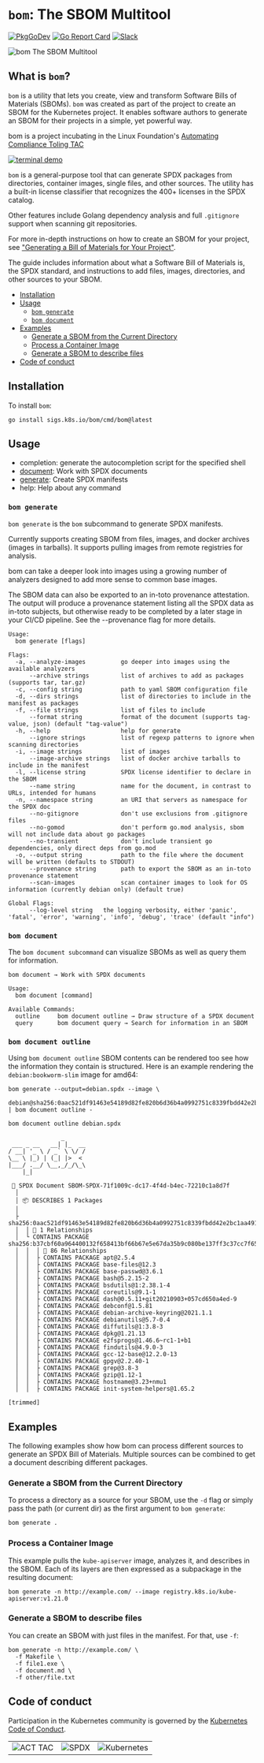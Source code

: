 # `bom`: The SBOM Multitool

[![PkgGoDev](https://pkg.go.dev/badge/sigs.k8s.io/bom)](https://pkg.go.dev/sigs.k8s.io/bom)
[![Go Report Card](https://goreportcard.com/badge/sigs.k8s.io/bom)](https://goreportcard.com/report/sigs.k8s.io/bom)
[![Slack](https://img.shields.io/badge/Slack-%23release--management-blueviolet)](https://kubernetes.slack.com/archives/C2C40FMNF)

 ![bom The SBOM Multitool](logo/logo.png)



## What is `bom`?

`bom` is a utility that lets you create, view and transform Software Bills of
Materials (SBOMs). `bom` was created as part of the project to create an SBOM
for the Kubernetes project. It enables software authors to generate an
SBOM for their projects in a simple, yet powerful way.

bom is a project incubating in the Linux Foundation's 
[Automating Compliance Toling TAC](https://github.com/act-project/TAC)

[![terminal demo](https://asciinema.org/a/418528.svg)](https://asciinema.org/a/418528?autoplay=1)

`bom` is a general-purpose tool that can generate SPDX packages from
directories, container images, single files, and other sources. The utility
has a built-in license classifier that recognizes the 400+ licenses in
the SPDX catalog.

Other features include Golang dependency analysis and full `.gitignore`
support when scanning git repositories.

For more in-depth instructions on how to create an SBOM for your project, see
["Generating a Bill of Materials for Your Project"](https://kubernetes-sigs.github.io/bom/tutorials/creating_bill_of_materials/).

The guide includes information about what a Software Bill of Materials is,
the SPDX standard, and instructions to add files, images, directories, and
other sources to your SBOM.

- [Installation](#installation)
- [Usage](#usage)
  - [`bom generate`](#bom-generate)
  - [`bom document`](#bom-document)
- [Examples](#examples)
  - [Generate a SBOM from the Current Directory](#generate-a-sbom-from-the-current-directory)
  - [Process a Container Image](#process-a-container-image)
  - [Generate a SBOM to describe files](#generate-a-sbom-to-describe-files)
- [Code of conduct](#code-of-conduct)

## Installation

To install `bom`:

```console
go install sigs.k8s.io/bom/cmd/bom@latest
```

## Usage

- completion: generate the autocompletion script for the specified shell
- [document](#bom-document): Work with SPDX documents
- [generate](#bom-generate): Create SPDX manifests
- help: Help about any command

### `bom generate`

`bom generate` is the `bom` subcommand to generate SPDX manifests.

Currently supports creating SBOM from files, images, and docker
archives (images in tarballs). It supports pulling images from
remote registries for analysis.

bom can take a deeper look into images using a growing number
of analyzers designed to add more sense to common base images.

The SBOM data can also be exported to an in-toto provenance
attestation. The output will produce a provenance statement listing all
the SPDX data as in-toto subjects, but otherwise ready to be
completed by a later stage in your CI/CD pipeline. See the
--provenance flag for more details.

```console
Usage:
  bom generate [flags]

Flags:
  -a, --analyze-images          go deeper into images using the available analyzers
      --archive strings         list of archives to add as packages (supports tar, tar.gz)
  -c, --config string           path to yaml SBOM configuration file
  -d, --dirs strings            list of directories to include in the manifest as packages
  -f, --file strings            list of files to include
      --format string           format of the document (supports tag-value, json) (default "tag-value")
  -h, --help                    help for generate
      --ignore strings          list of regexp patterns to ignore when scanning directories
  -i, --image strings           list of images
      --image-archive strings   list of docker archive tarballs to include in the manifest
  -l, --license string          SPDX license identifier to declare in the SBOM
      --name string             name for the document, in contrast to URLs, intended for humans
  -n, --namespace string        an URI that servers as namespace for the SPDX doc
      --no-gitignore            don't use exclusions from .gitignore files
      --no-gomod                don't perform go.mod analysis, sbom will not include data about go packages
      --no-transient            don't include transient go dependencies, only direct deps from go.mod
  -o, --output string           path to the file where the document will be written (defaults to STDOUT)
      --provenance string       path to export the SBOM as an in-toto provenance statement
      --scan-images             scan container images to look for OS information (currently debian only) (default true)

Global Flags:
      --log-level string   the logging verbosity, either 'panic', 'fatal', 'error', 'warning', 'info', 'debug', 'trace' (default "info")

```

### `bom document`

The `bom document subcommand` can visualize SBOMs as well as query them for
information.

```console
bom document → Work with SPDX documents

Usage:
  bom document [command]

Available Commands:
  outline     bom document outline → Draw structure of a SPDX document
  query       bom document query → Search for information in an SBOM
```

### `bom document outline`

Using `bom document outline` SBOM contents can be rendered too see how the
information they contain is structured. Here is an example rendering the
`debian:bookworm-slim` image for amd64:

```
bom generate --output=debian.spdx --image \
  debian@sha256:0aac521df91463e54189d82fe820b6d36b4a0992751c8339fbdd42e2bc1aa491 | bom document outline -

bom document outline debian.spdx

               _      
 ___ _ __   __| |_  __
/ __| '_ \ / _` \ \/ /
\__ \ |_) | (_| |>  < 
|___/ .__/ \__,_/_/\_\
    |_|               

 📂 SPDX Document SBOM-SPDX-71f1009c-dc17-4f4d-b4ec-72210c1a8d7f
  │ 
  │ 📦 DESCRIBES 1 Packages
  │ 
  ├ sha256:0aac521df91463e54189d82fe820b6d36b4a0992751c8339fbdd42e2bc1aa491
  │  │ 🔗 1 Relationships
  │  └ CONTAINS PACKAGE sha256:b37cbf60a964400132f658413bf66b67e5e67da35b9c080be137ff3c37cc7f65
  │  │  │ 🔗 86 Relationships
  │  │  ├ CONTAINS PACKAGE apt@2.5.4
  │  │  ├ CONTAINS PACKAGE base-files@12.3
  │  │  ├ CONTAINS PACKAGE base-passwd@3.6.1
  │  │  ├ CONTAINS PACKAGE bash@5.2.15-2
  │  │  ├ CONTAINS PACKAGE bsdutils@1:2.38.1-4
  │  │  ├ CONTAINS PACKAGE coreutils@9.1-1
  │  │  ├ CONTAINS PACKAGE dash@0.5.11+git20210903+057cd650a4ed-9
  │  │  ├ CONTAINS PACKAGE debconf@1.5.81
  │  │  ├ CONTAINS PACKAGE debian-archive-keyring@2021.1.1
  │  │  ├ CONTAINS PACKAGE debianutils@5.7-0.4
  │  │  ├ CONTAINS PACKAGE diffutils@1:3.8-3
  │  │  ├ CONTAINS PACKAGE dpkg@1.21.13
  │  │  ├ CONTAINS PACKAGE e2fsprogs@1.46.6~rc1-1+b1
  │  │  ├ CONTAINS PACKAGE findutils@4.9.0-3
  │  │  ├ CONTAINS PACKAGE gcc-12-base@12.2.0-13
  │  │  ├ CONTAINS PACKAGE gpgv@2.2.40-1
  │  │  ├ CONTAINS PACKAGE grep@3.8-3
  │  │  ├ CONTAINS PACKAGE gzip@1.12-1
  │  │  ├ CONTAINS PACKAGE hostname@3.23+nmu1
  │  │  ├ CONTAINS PACKAGE init-system-helpers@1.65.2

[trimmed]

```

## Examples

The following examples show how bom can process different sources to generate
an SPDX Bill of Materials. Multiple sources can be combined to get a document
describing different packages.

### Generate a SBOM from the Current Directory

To process a directory as a source for your SBOM, use the `-d` flag or simply pass
the path (or current dir) as the first argument to `bom generate`:

```bash
bom generate .
```

### Process a Container Image

This example pulls the `kube-apiserver` image, analyzes it, and describes in the
SBOM. Each of its layers are then expressed as a subpackage in the resulting
document:

```console
bom generate -n http://example.com/ --image registry.k8s.io/kube-apiserver:v1.21.0
```

### Generate a SBOM to describe files

You can create an SBOM with just files in the manifest. For that, use `-f`:

```console
bom generate -n http://example.com/ \
  -f Makefile \
  -f file1.exe \
  -f document.md \
  -f other/file.txt
```

## Code of conduct

Participation in the Kubernetes community is governed by the [Kubernetes Code of Conduct](code-of-conduct.md).


| | | |
| --- | --- | -- |
| ![ACT TAC](logo/act-tac.png) |  ![SPDX](logo/spdx.png) | ![Kubernetes](logo/kubernetes.png) |
